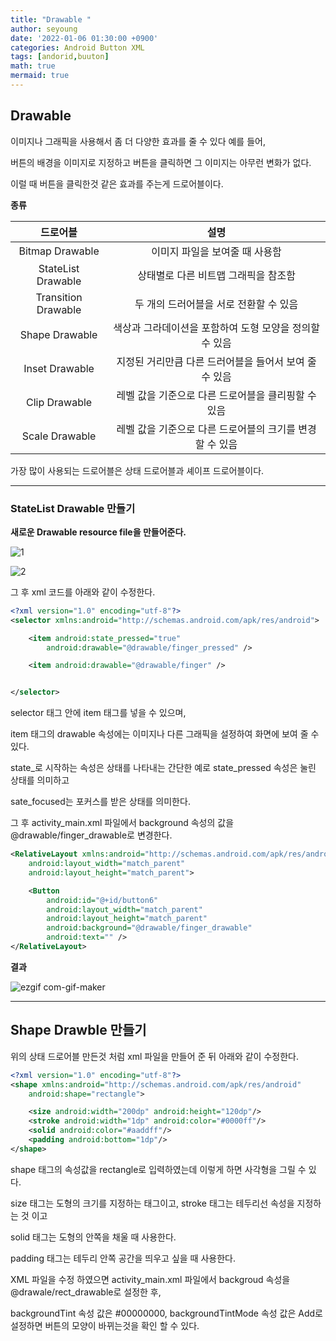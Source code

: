 ```yaml
---
title: "Drawable "
author: seyoung
date: '2022-01-06 01:30:00 +0900'
categories: Android Button XML
tags: [andorid,buuton]
math: true
mermaid: true
---
```


## Drawable

이미지나 그래픽을 사용해서 좀 더 다양한 효과를 줄 수 있다 예를 들어, 

버튼의 배경을 이미지로 지정하고 버튼을 클릭하면 그 이미지는 아무런 변화가 없다.

이럴 때 버튼을 클릭한것 같은 효과를 주는게 드로어블이다.


**종류**

|드로어블| 설명 |
|:---:|:---:|
|Bitmap Drawable|이미지 파일을 보여줄 때 사용함 |
|StateList Drawable  | 상태별로 다른 비트맵 그래픽을 참조함 |
|Transition Drawable | 두 개의 드러어블을 서로 전환할 수 있음|
|Shape Drawable  | 색상과 그라데이션을 포함하여 도형 모양을 정의할 수 있음 |
|Inset Drawable  | 지정된 거리만큼 다른 드러어블을 들어서 보여 줄 수 있음 |
|Clip Drawable  | 레벨 값을 기준으로 다른 드로어블을 클리핑할 수 있음|
|Scale Drawable  | 레벨 값을 기준으로 다른 드로어블의 크기를 변경할 수 있음|

가장 많이 사용되는 드로어블은 상태 드로어블과 셰이프 드로어블이다.

---


### StateList Drawable 만들기

**새로운 Drawable resource file을 만들어준다.**

![1](https://user-images.githubusercontent.com/54762273/148251393-c98e7ea6-57b3-4fae-81e2-6f3523933513.jpg)

![2](https://user-images.githubusercontent.com/54762273/148251574-acde869c-07b5-488c-a766-3274a00ca903.PNG)

그 후 xml 코드를 아래와 같이 수정한다.

```xml
<?xml version="1.0" encoding="utf-8"?>
<selector xmlns:android="http://schemas.android.com/apk/res/android">

    <item android:state_pressed="true"
        android:drawable="@drawable/finger_pressed" />

    <item android:drawable="@drawable/finger" />


</selector>
```

selector 태그 안에 item 태그를 넣을 수 있으며,

item 태그의 drawable 속성에는 이미지나 다른 그래픽을 설정하여 화면에 보여 줄 수 있다.

state_로 시작하는 속성은 상태를 나타내는 간단한 예로 state_pressed 속성은 눌린 상태를 의미하고

sate_focused는 포커스를 받은 상태를 의미한다. 

그 후 activity_main.xml 파일에서 background 속성의 값을 @drawable/finger_drawable로 변경한다. 

```xml
<RelativeLayout xmlns:android="http://schemas.android.com/apk/res/android"
    android:layout_width="match_parent"
    android:layout_height="match_parent">

    <Button
        android:id="@+id/button6"
        android:layout_width="match_parent"
        android:layout_height="match_parent"
        android:background="@drawable/finger_drawable"
        android:text="" />
</RelativeLayout>

```

**결과**

![ezgif com-gif-maker](https://user-images.githubusercontent.com/54762273/148253095-2cc28c11-1fe4-4347-a10f-ef5b649ad6a6.gif)


---

## Shape Drawble 만들기 

위의 상태 드로어블 만든것 처럼 xml 파일을 만들어 준 뒤 아래와 같이 수정한다.

```xml
<?xml version="1.0" encoding="utf-8"?>
<shape xmlns:android="http://schemas.android.com/apk/res/android"
    android:shape="rectangle">

    <size android:width="200dp" android:height="120dp"/>
    <stroke android:width="1dp" android:color="#0000ff"/>
    <solid android:color="#aaddff"/>
    <padding android:bottom="1dp"/>
</shape>

```


shape 태그의 속성값을 rectangle로 입력하였는데 이렇게 하면 사각형을 그릴 수 있다.

size 태그는 도형의 크기를 지정하는 태그이고, stroke 태그는 테두리선 속성을 지정하는 것 이고

solid 태그는 도형의 안쪽을 채울 때 사용한다. 

padding 태그는 테두리 안쪽 공간을 띄우고 싶을 때 사용한다. 

XML 파일을 수정 하였으면 activity_main.xml 파일에서 backgroud 속성을 @drawale/rect_drawable로 설정한 후,

backgroundTint 속성 값은 #00000000, backgroundTintMode 속성 값은 Add로 설정하면 버튼의 모양이 바뀌는것을 확인 할 수 있다.







